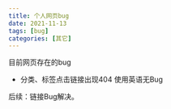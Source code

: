 ```yaml
---
title: 个人网页bug
date: 2021-11-13
tags: [bug] 
categories: [其它]
---
```


目前网页存在的bug

* 分类、标签点击链接出现404 使用英语无Bug 

后续：链接Bug解决。

